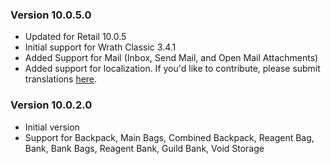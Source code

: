### Version 10.0.5.0

* Updated for Retail 10.0.5
* Initial support for Wrath Classic 3.4.1
* Added Support for Mail (Inbox, Send Mail, and Open Mail Attachments)
* Added support for localization. If you'd like to contribute, please submit translations [here](https://www.curseforge.com/wow/addons/masque-blizz-inventory/localization).

### Version 10.0.2.0

* Initial version
* Support for Backpack, Main Bags, Combined Backpack, Reagent Bag, Bank, Bank Bags, Reagent Bank, Guild Bank, Void Storage

